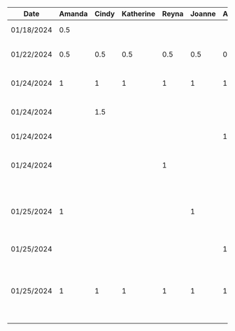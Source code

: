 Date | Amanda | Cindy | Katherine | Reyna | Joanne | Anthony | Task
--- | --- | --- | --- | --- |--- |--- |---
01/18/2024 | 0.5 | | | | | | Set up GitHub repo
01/22/2024 | 0.5 | 0.5 | 0.5 | 0.5 | 0.5 | 0.5 | Contribute to project proposal
01/24/2024 | 1 | 1 | 1 | 1 | 1 | 1 | Project proposal outline
01/24/2024 | | 1.5 | | | | | Project proposal intro draft
01/24/2024 | | | | | | 1 | Designing UI Mockup
01/24/2024 | | | | 1 | | | Population of Users and Stakeholders analysis
01/25/2024 | 1 | | | | 1 | | Project proposal functional requirements and user scenarios
01/25/2024 | | | | |  | 1 | Designing UI Mockup ctd
01/25/2024 | 1 | 1 | 1 | 1 | 1 | 1 | Discuss and refine project proposal and user scenario diagrams
